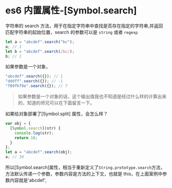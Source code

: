 <!-- Date: 2018-06-29 17:35:27 -->

# es6 内置属性-[Symbol.search]

字符串的 search 方法，用于在指定字符串中查找是否存在指定的字符串,并返回匹配字符串的起始位置，search 的参数可以是 `string` 或者 `regexp`

```js
let a = "abcdef".search("bc");
a; // 1
let b = "abcdef".search(/bc/);
b; // 1
```

如果参数是一个对象，

```js
"abcdef".search({}); // 1
"dddff".search({}); // -1
"f89fhf9e".search({}); // 7
```

> 如果参数是一个对象的话，这个输出值我也不知道是经过什么样的计算出来的，知道的师兄可以在下面留言一下。

如果给对象部署了[Symbol.split] 属性，会怎么样？

```js
var obj = {
  [Symbol.search](str) {
    console.log(str);
    return 10;
  }
};
let a = "abcdef".search(obj);
a; // 10
```

所以[Symbol.search]属性，相当于重新定义了`String.prototype.search`方法， 方法默认传递一个参数，参数内容是方法的上下文，也就是 this，在上面案例中参数内容就是'abcdef',
